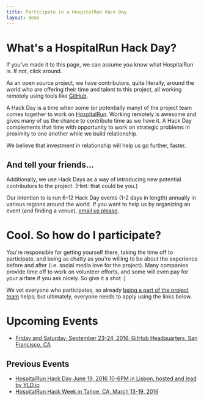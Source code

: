 ```yaml
---
title: Participate in a HospitalRun Hack Day
layout: demo
---
```


# What's a HospitalRun Hack Day?
If you've made it to this page, we can assume you know what HospitalRun is. If not, click around. 

As an open source project, we have contributors, quite literally, around the world who are offering their time and talent to this project, all working remotely using tools like [GitHub](https://github.com/HospitalRun). 

A Hack Day is a time when some (or potentially many) of the project team comes together to work on [HospitalRun](https://github.com/HospitalRun). Working remotely is awesome and gives many of us the chance to contribute time as we have it. A Hack Day complements that time with opportunity to work on strategic problems in proximity to one another while we build relationship. 

We believe that investment in relationship will help us go further, faster.

## And tell your friends...
Additionally, we use Hack Days as a way of introducing new potential contributors to the project. (Hint: that could be you.)

Our intention to is run 6-12 Hack Day events (1-2 days in length) annually in various regions around the world. If you want to help us by organizing an event (and finding a venue), <a href="mailto:hello@hospitalrun.io?subject=I+want+to+host+a+Hack+Day">email us please</a>.

# Cool. So how do I participate?
You're responsible for getting yourself there, taking the time off to participate, and being as chatty as you're willing to be about the experience before and after (i.e. social media love for the project). Many companies provide time off to work on volunteer efforts, and some will even pay for your airfare if you ask nicely. So give it a shot :)

We vet everyone who participates, so already [being a part of the project team](https://github.com/HospitalRun/hospitalrun-frontend/blob/master/.github/CONTRIBUTING.md) helps; but ultimately, everyone needs to apply using the links below.

# Upcoming Events
- <a href="https://docs.google.com/forms/d/e/1FAIpQLScY8IzsHNXuSnwJamdOosE2ZTVBAfG4UO3hDotudUDtq3Ld9w/viewform" target="_blank">Friday and Saturday, September 23-24, 2016, GitHub Headquarters, San Francisco, CA</a>

## Previous Events
- <a href="/lisbon" class="nav-link" target="_blank">HospitalRun Hack Day June 19, 2016 10-6PM in Lisbon, hosted and lead by YLD.io</a>
- <a href="/hack-week" class="nav-link" target="_blank">HospitalRun Hack Week in Tahoe, CA, March 13-19, 2016</a>